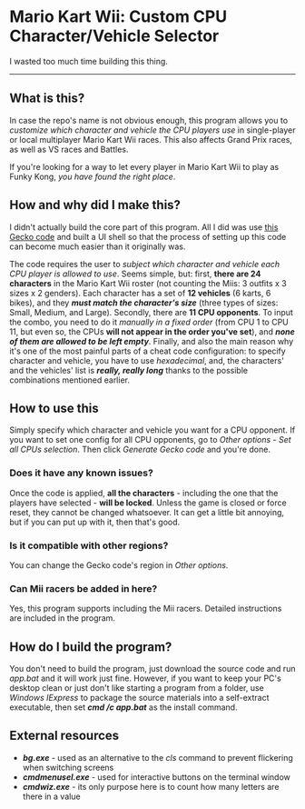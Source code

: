 # Mario Kart Wii: Custom CPU Character/Vehicle Selector
I wasted too much time building this thing.

* * *

## What is this?
In case the repo's name is not obvious enough, this program allows you to *customize which character and vehicle the CPU players use* in single-player or local multiplayer Mario Kart Wii races. This also affects Grand Prix races, as well as VS races and Battles.

If you're looking for a way to let every player in Mario Kart Wii to play as Funky Kong, *you have found the right place*.

## How and why did I make this?
I didn't actually build the core part of this program. All I did was use [this Gecko code](https://mariokartwii.com/showthread.php?tid=1563) and built a UI shell so that the process of setting up this code can become much easier than it originally was.

The code requires the user to *subject which character and vehicle each CPU player is allowed to use*. Seems simple, but: first, **there are 24 characters** in the Mario Kart Wii roster (not counting the Miis: 3 outfits x 3 sizes x 2 genders). Each character has a set of **12 vehicles** (6 karts, 6 bikes), and they ***must match the character's size*** (three types of sizes: Small, Medium, and Large). Secondly, there are **11 CPU opponents**. To input the combo, you need to do it *manually in a fixed order* (from CPU 1 to CPU 11, but even so, the CPUs **will not appear in the order you've set**), and ***none of them are allowed to be left empty***. Finally, and also the main reason why it's one of the most painful parts of a cheat code configuration: to specify character and vehicle, you have to use *hexadecimal*, and, the characters' and the vehicles' list is ***really, really long*** thanks to the possible combinations mentioned earlier.

## How to use this
Simply specify which character and vehicle you want for a CPU opponent. If you want to set one config for all CPU opponents, go to *Other options - Set all CPUs selection*. Then click *Generate Gecko code* and you're done.
### Does it have any known issues?
Once the code is applied, **all the characters** - including the one that the players have selected - **will be locked**. Unless the game is closed or force reset, they cannot be changed whatsoever. It can get a little bit annoying, but if you can put up with it, then that's good.
### Is it compatible with other regions?
You can change the Gecko code's region in *Other options*.
### Can Mii racers be added in here?
Yes, this program supports including the Mii racers. Detailed instructions are included in the program.

## How do I build the program?
You don't need to build the program, just download the source code and run *app.bat* and it will work just fine. However, if you want to keep your PC's desktop clean or just don't like starting a program from a folder, use *Windows IExpress* to package the source materials into a self-extract executable, then set ***cmd /c app.bat*** as the install command.

## External resources
- ***bg.exe*** - used as an alternative to the *cls* command to prevent flickering when switching screens
- ***cmdmenusel.exe*** - used for interactive buttons on the terminal window
- ***cmdwiz.exe*** - its only purpose here is to count how many letters are there in a value
